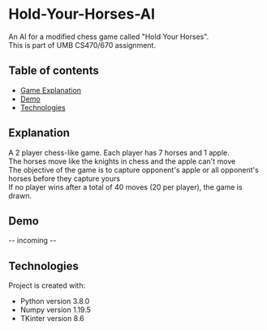 # Hold-Your-Horses-AI
An AI for a modified chess game called "Hold Your Horses". <br/>
This is part of UMB CS470/670 assignment.

## Table of contents
* [Game Explanation](#Explanation)
* [Demo](#demo)
* [Technologies](#Technologies)

## Explanation
A 2 player chess-like game. Each player has 7 horses and 1 apple.<br/>
The horses move like the knights in chess and the apple can't move <br/>
The objective of the game is to capture opponent's apple or all opponent's horses before they capture yours <br/>
If no player wins after a total of 40 moves (20 per player), the game is drawn.

## Demo
-- incoming --

## Technologies
Project is created with:
* Python version 3.8.0
* Numpy version 1.19.5
* TKinter version 8.6
